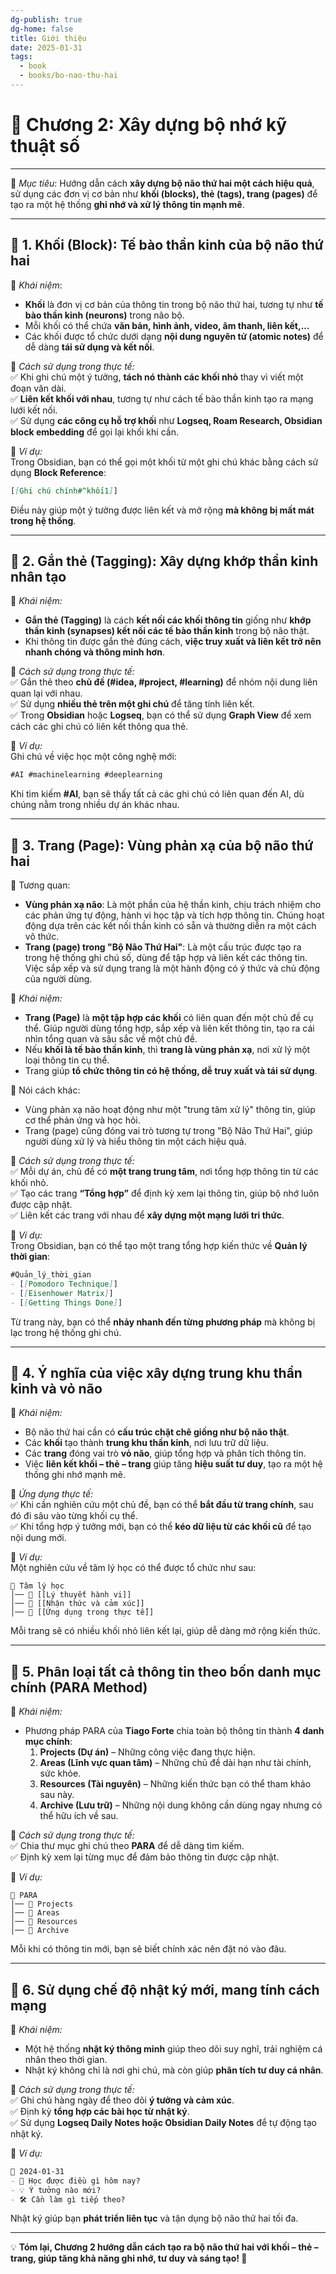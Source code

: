 ```yaml
---
dg-publish: true
dg-home: false
title: Giới thiệu
date: 2025-01-31
tags:
  - book
  - books/bo-nao-thu-hai
---
```

# **📖 Chương 2: Xây dựng bộ nhớ kỹ thuật số**
---

📌 _Mục tiêu_: Hướng dẫn cách **xây dựng bộ não thứ hai một cách hiệu quả**, sử dụng các đơn vị cơ bản như **khối (blocks), thẻ (tags), trang (pages)** để tạo ra một hệ thống **ghi nhớ và xử lý thông tin mạnh mẽ**.

---

## **🔹 1. Khối (Block): Tế bào thần kinh của bộ não thứ hai**

📌 _Khái niệm_:

- **Khối** là đơn vị cơ bản của thông tin trong bộ não thứ hai, tương tự như **tế bào thần kinh (neurons)** trong não bộ.
- Mỗi khối có thể chứa **văn bản, hình ảnh, video, âm thanh, liên kết,...**
- Các khối được tổ chức dưới dạng **nội dung nguyên tử (atomic notes)** để dễ dàng **tái sử dụng và kết nối**.

📌 _Cách sử dụng trong thực tế:_  
✅ Khi ghi chú một ý tưởng, **tách nó thành các khối nhỏ** thay vì viết một đoạn văn dài.  
✅ **Liên kết khối với nhau**, tương tự như cách tế bào thần kinh tạo ra mạng lưới kết nối.  
✅ Sử dụng **các công cụ hỗ trợ khối** như **Logseq, Roam Research, Obsidian block embedding** để gọi lại khối khi cần.

📌 _Ví dụ:_  
Trong Obsidian, bạn có thể gọi một khối từ một ghi chú khác bằng cách sử dụng **Block Reference**:

```markdown
[[Ghi chú chính#^khối1]]
```

Điều này giúp một ý tưởng được liên kết và mở rộng **mà không bị mất mát trong hệ thống**.

---

## **🔹 2. Gắn thẻ (Tagging): Xây dựng khớp thần kinh nhân tạo**

📌 _Khái niệm:_

- **Gắn thẻ (Tagging)** là cách **kết nối các khối thông tin** giống như **khớp thần kinh (synapses) kết nối các tế bào thần kinh** trong bộ não thật.
- Khi thông tin được gắn thẻ đúng cách, **việc truy xuất và liên kết trở nên nhanh chóng và thông minh hơn**.

📌 _Cách sử dụng trong thực tế:_  
✅ Gắn thẻ theo **chủ đề (#idea, #project, #learning)** để nhóm nội dung liên quan lại với nhau.  
✅ Sử dụng **nhiều thẻ trên một ghi chú** để tăng tính liên kết.  
✅ Trong **Obsidian** hoặc **Logseq**, bạn có thể sử dụng **Graph View** để xem cách các ghi chú có liên kết thông qua thẻ.

📌 _Ví dụ:_  
Ghi chú về việc học một công nghệ mới:

```markdown
#AI #machinelearning #deeplearning
```

Khi tìm kiếm **#AI**, bạn sẽ thấy tất cả các ghi chú có liên quan đến AI, dù chúng nằm trong nhiều dự án khác nhau.

---

## **🔹 3. Trang (Page): Vùng phản xạ của bộ não thứ hai**

📌 Tương quan:
- **Vùng phản xạ não**: Là một phần của hệ thần kinh, chịu trách nhiệm cho các phản ứng tự động, hành vi học tập và tích hợp thông tin. Chúng hoạt động dựa trên các kết nối thần kinh có sẵn và thường diễn ra một cách vô thức.
- **Trang (page) trong "Bộ Não Thứ Hai"**: Là một cấu trúc được tạo ra trong hệ thống ghi chú số, dùng để tập hợp và liên kết các thông tin. Việc sắp xếp và sử dụng trang là một hành động có ý thức và chủ động của người dùng.

📌 _Khái niệm:_
- **Trang (Page)** là **một tập hợp các khối** có liên quan đến một chủ đề cụ thể. Giúp người dùng tổng hợp, sắp xếp và liên kết thông tin, tạo ra cái nhìn tổng quan và sâu sắc về một chủ đề.
- Nếu **khối là tế bào thần kinh**, thì **trang là vùng phản xạ**, nơi xử lý một loại thông tin cụ thể.
- Trang giúp **tổ chức thông tin có hệ thống, dễ truy xuất và tái sử dụng**.

 📌 Nói cách khác:
- Vùng phản xạ não hoạt động như một "trung tâm xử lý" thông tin, giúp cơ thể phản ứng và học hỏi.
- Trang (page) cũng đóng vai trò tương tự trong "Bộ Não Thứ Hai", giúp người dùng xử lý và hiểu thông tin một cách hiệu quả.

📌 _Cách sử dụng trong thực tế:_  
✅ Mỗi dự án, chủ đề có **một trang trung tâm**, nơi tổng hợp thông tin từ các khối nhỏ.  
✅ Tạo các trang **“Tổng hợp”** để định kỳ xem lại thông tin, giúp bộ nhớ luôn được cập nhật.  
✅ Liên kết các trang với nhau để **xây dựng một mạng lưới tri thức**.

📌 _Ví dụ:_  
Trong Obsidian, bạn có thể tạo một trang tổng hợp kiến thức về **Quản lý thời gian**:

```markdown
#Quản_lý_thời_gian
- [[Pomodoro Technique]]
- [[Eisenhower Matrix]]
- [[Getting Things Done]]
```

Từ trang này, bạn có thể **nhảy nhanh đến từng phương pháp** mà không bị lạc trong hệ thống ghi chú.

---

## **🔹 4. Ý nghĩa của việc xây dựng trung khu thần kinh và vỏ não**

📌 _Khái niệm:_

- Bộ não thứ hai cần có **cấu trúc chặt chẽ giống như bộ não thật**.
- Các **khối** tạo thành **trung khu thần kinh**, nơi lưu trữ dữ liệu.
- Các **trang** đóng vai trò **vỏ não**, giúp tổng hợp và phân tích thông tin.
- Việc **liên kết khối – thẻ – trang** giúp tăng **hiệu suất tư duy**, tạo ra một hệ thống ghi nhớ mạnh mẽ.

📌 _Ứng dụng thực tế:_  
✅ Khi cần nghiên cứu một chủ đề, bạn có thể **bắt đầu từ trang chính**, sau đó đi sâu vào từng khối cụ thể.  
✅ Khi tổng hợp ý tưởng mới, bạn có thể **kéo dữ liệu từ các khối cũ** để tạo nội dung mới.

📌 _Ví dụ:_  
Một nghiên cứu về tâm lý học có thể được tổ chức như sau:

```
📂 Tâm lý học
│── 📝 [[Lý thuyết hành vi]]
│── 📝 [[Nhận thức và cảm xúc]]
│── 📝 [[Ứng dụng trong thực tế]]
```

Mỗi trang sẽ có nhiều khối nhỏ liên kết lại, giúp dễ dàng mở rộng kiến thức.

---

## **🔹 5. Phân loại tất cả thông tin theo bốn danh mục chính (PARA Method)**

📌 _Khái niệm:_

- Phương pháp PARA của **Tiago Forte** chia toàn bộ thông tin thành **4 danh mục chính**:
    1. **Projects (Dự án)** – Những công việc đang thực hiện.
    2. **Areas (Lĩnh vực quan tâm)** – Những chủ đề dài hạn như tài chính, sức khỏe.
    3. **Resources (Tài nguyên)** – Những kiến thức bạn có thể tham khảo sau này.
    4. **Archive (Lưu trữ)** – Những nội dung không cần dùng ngay nhưng có thể hữu ích về sau.

📌 _Cách sử dụng trong thực tế:_  
✅ Chia thư mục ghi chú theo **PARA** để dễ dàng tìm kiếm.  
✅ Định kỳ xem lại từng mục để đảm bảo thông tin được cập nhật.

📌 _Ví dụ:_

```
📂 PARA
│── 📂 Projects
│── 📂 Areas
│── 📂 Resources
│── 📂 Archive
```

Mỗi khi có thông tin mới, bạn sẽ biết chính xác nên đặt nó vào đâu.

---

## **🔹 6. Sử dụng chế độ nhật ký mới, mang tính cách mạng**

📌 _Khái niệm:_

- Một hệ thống **nhật ký thông minh** giúp theo dõi suy nghĩ, trải nghiệm cá nhân theo thời gian.
- Nhật ký không chỉ là nơi ghi chú, mà còn giúp **phân tích tư duy cá nhân**.

📌 _Cách sử dụng trong thực tế:_  
✅ Ghi chú hàng ngày để theo dõi **ý tưởng và cảm xúc**.  
✅ Định kỳ **tổng hợp các bài học từ nhật ký**.  
✅ Sử dụng **Logseq Daily Notes hoặc Obsidian Daily Notes** để tự động tạo nhật ký.

📌 _Ví dụ:_

```markdown
📅 2024-01-31
- 📌 Học được điều gì hôm nay?
- 💡 Ý tưởng nào mới?
- 🛠️ Cần làm gì tiếp theo?
```

Nhật ký giúp bạn **phát triển liên tục** và tận dụng bộ não thứ hai tối đa.

---

💡 **Tóm lại, Chương 2 hướng dẫn cách tạo ra bộ não thứ hai với khối – thẻ – trang, giúp tăng khả năng ghi nhớ, tư duy và sáng tạo! 🚀**